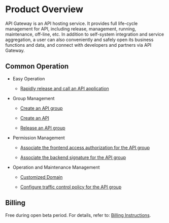 
# Product Overview

API Gateway is an API hosting service. It provides full life-cycle management for API, including release, management, running, maintenance, off-line, etc. In addition to self-system integration and service aggregation, a user can also conveniently and safely open its business functions and data, and connect with developers and partners via API Gateway.




## Common Operation

- Easy Operation
	- [Rapidly release and call an API application](../Best-Practices/example_for_create_api.md)

- Group Management
	- [Create an API group](../Operation-Guide/Create-APIGroup/Create-APIGroup.md)
	
	- [Create an API](../Operation-Guide/Create-API/Create-API.md)
	
	- [Release an API group](../Operation-Guide/Create-Publish/Create-Publish.md)
	

- Permission Management
	- [Associate the frontend access authorization for the API group](../Operation-Guide/Create-Auth/Create-Auth.md)
	
	- [Associate the backend signature for the API group](../Operation-Guide/Create-BackSign/Create-BackSign.md)
	
 
- Operation and Maintenance Management
	- [Customized Domain](../Operation-Guide/Create-Domain/Create-Domain.md)
	
	- [Configure traffic control policy for the API group](../Operation-Guide/Create-Stream/Create-Stream.md)
	

## Billing
Free during open beta period. For details, refer to: [Billing Instructions](../Pricing/Billing-Rules.md).
